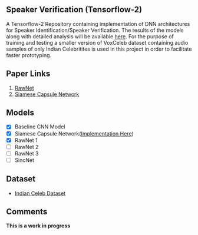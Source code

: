## Speaker Verification (Tensorflow-2)
A Tensorflow-2 Repository containing implementation of DNN architectures
for Speaker Identification/Speaker Verification. The results of the models along with detailed analysis
will be available [here](https://nd15.github.io/nemo/). For the purpose of training and testing
a smaller version of VoxCeleb dataset containing audio samples of only Indian Celebritites is 
used in this project in order to facilitate faster prototyping.

## Paper Links
1. [RawNet](https://arxiv.org/pdf/1904.08104.pdf)
2. [Siamese Capsule Network](https://arxiv.org/pdf/2009.13480.pdf)

## Models
- [X] Baseline CNN Model
- [X] Siamese Capsule Network([Implementation Here](https://github.com/ND15/SiameseSpeech))
- [X] RawNet 1
- [ ] RawNet 2
- [ ] RawNet 3
- [ ] SincNet

## Dataset
- [Indian Celeb Dataset](https://www.kaggle.com/datasets/gaurav41/voxceleb1-audio-wav-files-for-india-celebrity)

## Comments
**This is a work in progress**
